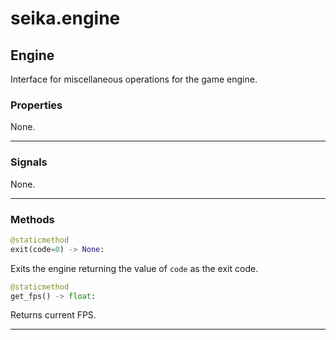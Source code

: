 # seika.engine

## Engine

Interface for miscellaneous operations for the game engine.

### Properties

None.

---

### Signals

None.

---

### Methods

```python
@staticmethod
exit(code=0) -> None:
```

Exits the engine returning the value of `code` as the exit code.

```python
@staticmethod
get_fps() -> float:
```

Returns current FPS.

---
